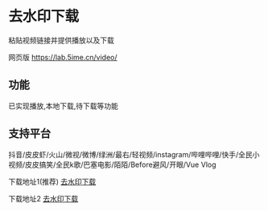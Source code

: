

# 去水印下载

粘贴视频链接并提供播放以及下载

网页版
https://lab.5ime.cn/video/


## 功能

已实现播放,本地下载,待下载等功能

## 支持平台

抖音/皮皮虾/火山/微视/微博/绿洲/最右/轻视频/instagram/哔哩哔哩/快手/全民小视频/皮皮搞笑/全民k歌/巴塞电影/陌陌/Before避风/开眼/Vue Vlog


下载地址1(推荐) [去水印下载](https://github.wuyanzheshui.workers.dev/liuchuancong/parse_video/releases/download/1.0.3/app-release.apk "下载地址1")

下载地址2 [去水印下载](https://download.fastgit.org/liuchuancong/parse_video/releases/download/1.0.3/app-release.apk "下载地址2")
